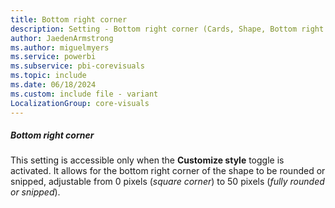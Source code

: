 ```yaml
---
title: Bottom right corner
description: Setting - Bottom right corner (Cards, Shape, Bottom right corner)
author: JaedenArmstrong
ms.author: miguelmyers
ms.service: powerbi
ms.subservice: pbi-corevisuals
ms.topic: include
ms.date: 06/18/2024
ms.custom: include file - variant
LocalizationGroup: core-visuals
---
```

##### Bottom right corner

This setting is accessible only when the **Customize style** toggle is activated. It allows for the bottom right corner of the shape to be rounded or snipped, adjustable from 0 pixels (*square corner*) to 50 pixels (*fully rounded or snipped*).
